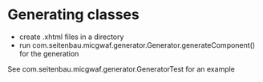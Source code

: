 Generating classes
==================

- create .xhtml files in a directory
- run com.seitenbau.micgwaf.generator.Generator.generateComponent() for the generation

See com.seitenbau.micgwaf.generator.GeneratorTest for an example
